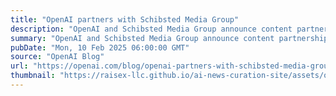 ```yaml
---
title: "OpenAI partners with Schibsted Media Group"
description: "OpenAI and Schibsted Media Group announce content partnership to bring Guardian news and archive content to  ChatGPT."
summary: "OpenAI and Schibsted Media Group announce content partnership to bring Guardian news and archive content to  ChatGPT."
pubDate: "Mon, 10 Feb 2025 06:00:00 GMT"
source: "OpenAI Blog"
url: "https://openai.com/blog/openai-partners-with-schibsted-media-group"
thumbnail: "https://raisex-llc.github.io/ai-news-curation-site/assets/openai_logo.png"
---
```


